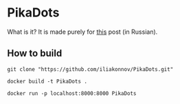 # PikaDots

What is it? It is made purely for [this](https://pikabu.ru/story/pikabushnaya_statistika_kommentariev_7187440) post (in Russian). 

## How to build

`git clone "https://github.com/iliakonnov/PikaDots.git"`

`docker build -t PikaDots .`

`docker run -p localhost:8000:8000 PikaDots`
